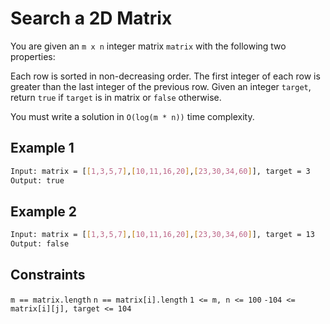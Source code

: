 # Search a 2D Matrix

You are given an `m x n` integer matrix `matrix` with the following two properties:

Each row is sorted in non-decreasing order.
The first integer of each row is greater than the last integer of the previous row.
Given an integer `target`, return `true` if `target` is in matrix or `false` otherwise.

You must write a solution in `O(log(m * n))` time complexity.

## Example 1

```bash
Input: matrix = [[1,3,5,7],[10,11,16,20],[23,30,34,60]], target = 3
Output: true
```

## Example 2

```bash
Input: matrix = [[1,3,5,7],[10,11,16,20],[23,30,34,60]], target = 13
Output: false
```

## Constraints

`m == matrix.length`
`n == matrix[i].length`
`1 <= m, n <= 100`
`-104 <= matrix[i][j], target <= 104`

